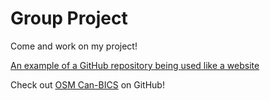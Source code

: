 # Group Project

Come and work on my project!

[An example of a GitHub repository being used like a website](https://github.com/BikeOttawa/OSM-Bike-Ottawa-Tagging-Guide)

Check out [OSM Can-BICS](https://github.com/streckereck/osm_can_bics) on GitHub!
